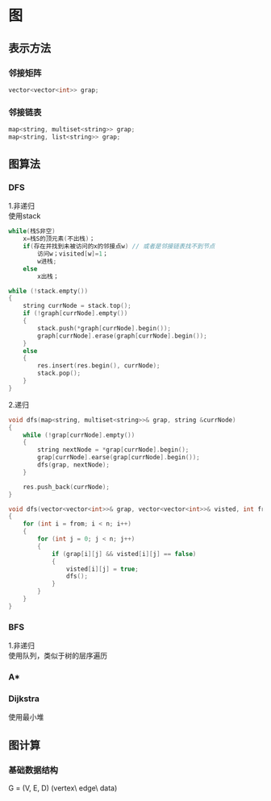 
# 图

## 表示方法

### 邻接矩阵

```c
vector<vector<int>> grap;
```

### 邻接链表

```c
map<string, multiset<string>> grap;
map<string, list<string>> grap;
```

## 图算法

### DFS

1.非递归  
使用stack

```c
while(栈S非空)
    x=栈S的顶元素(不出栈)；
    if(存在并找到未被访问的x的邻接点w) // 或者是邻接链表找不到节点
        访问w；visited[w]=1；
        w进栈;
    else
        x出栈；

while (!stack.empty())
{
    string currNode = stack.top();
    if (!graph[currNode].empty())
    {
        stack.push(*graph[currNode].begin());
        graph[currNode].erase(graph[currNode].begin());
    }
    else
    {
        res.insert(res.begin(), currNode);
        stack.pop();
    }
}
```

2.递归  

```c
void dfs(map<string, multiset<string>>& grap, string &currNode)
{
    while (!grap[currNode].empty())
    {
        string nextNode = *grap[currNode].begin();
        grap[currNode].earse(grap[currNode].begin());
        dfs(grap, nextNode);
    }

    res.push_back(currNode);
}

void dfs(vector<vector<int>>& grap, vector<vector<int>>& visted, int from)
{
    for (int i = from; i < n; i++)
    {
        for (int j = 0; j < n; j++)
        {
            if (grap[i][j] && visted[i][j] == false)
            {
                visted[i][j] = true;
                dfs();
            }
        }
    }
}
```

### BFS

1.非递归  
使用队列，类似于树的层序遍历  

### A*

### Dijkstra

使用最小堆  

## 图计算

### 基础数据结构

G = (V, E, D) (vertex\ edge\ data)  
